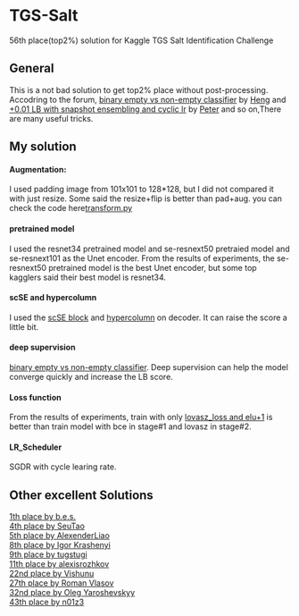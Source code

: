 # TGS-Salt
56th place(top2%) solution for Kaggle TGS Salt Identification Challenge

## General

This is a not bad solution to get top2% place without post-processing.  
Accodring to the forum, [binary empty vs non-empty classifier](https://www.kaggle.com/c/tgs-salt-identification-challenge/discussion/65933#latest-406444) by [Heng](https://www.kaggle.com/hengck23) and [+0.01 LB with snapshot ensembling and cyclic lr](https://www.kaggle.com/c/tgs-salt-identification-challenge/discussion/65347) by [Peter](https://www.kaggle.com/pestipeti) and so on,There are many useful tricks.

## My solution
#### Augmentation:
I used padding image from 101x101 to 128*128, but I did not compared it with just resize. Some said the resize+flip is better than pad+aug.
you can check the code here[transform.py](https://github.com/Gary-Deeplearning/TGS-Salt/blob/master/dataset/transform.py)

#### pretrained model
I used the resnet34 pretrained model and se-resnext50 pretraied model and se-resnext101 as the Unet encoder. From the results of experiments, the se-resnext50 pretrained model is the best Unet encoder, but some top kagglers said their best model is resnet34.

#### scSE and hypercolumn
I used the [scSE block](https://arxiv.org/pdf/1803.02579) and [hypercolumn](https://arxiv.org/abs/1411.5752) on decoder. It can raise the score a little bit.

#### deep supervision
[binary empty vs non-empty classifier](https://www.kaggle.com/c/tgs-salt-identification-challenge/discussion/65933#latest-406444). Deep supervision can help the model converge quickly and increase the LB score.

#### Loss function
From the results of experiments, train with only [lovasz_loss and elu+1](https://github.com/bermanmaxim/LovaszSoftmax) is better than train model with bce in stage#1 and lovasz in stage#2.

#### LR_Scheduler
SGDR with cycle learing rate.

## Other excellent Solutions
[1th place by b.e.s.](https://www.kaggle.com/c/tgs-salt-identification-challenge/discussion/69291#408213)<br>
[4th place by SeuTao](https://www.kaggle.com/c/tgs-salt-identification-challenge/discussion/69178)<br>
[5th place by AlexenderLiao](https://www.kaggle.com/c/tgs-salt-identification-challenge/discussion/69051)<br>
[8th place by Igor Krashenyi](https://www.kaggle.com/c/tgs-salt-identification-challenge/discussion/69220)<br>
[9th place by tugstugi](https://www.kaggle.com/c/tgs-salt-identification-challenge/discussion/69053#latest-406939)<br>
[11th place by alexisrozhkov](https://www.kaggle.com/c/tgs-salt-identification-challenge/discussion/69093)<br>
[22nd place by Vishunu](https://www.kaggle.com/c/tgs-salt-identification-challenge/discussion/69101#latest-407311)<br>
[27th place by Roman Vlasov](https://www.kaggle.com/c/tgs-salt-identification-challenge/discussion/69292#latest-408214)<br>
[32nd place by Oleg Yaroshevskyy](https://www.kaggle.com/c/tgs-salt-identification-challenge/discussion/69067)<br>
[43th place by n01z3](https://www.kaggle.com/c/tgs-salt-identification-challenge/discussion/69039)<br>

